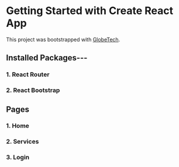 # Getting Started with Create React App

This project was bootstrapped with [GlobeTech](https://globetech-app.netlify.app/).

## Installed Packages---

### 1. React Router

### 2. React Bootstrap

## Pages

### 1. Home

### 2. Services

### 3. Login
